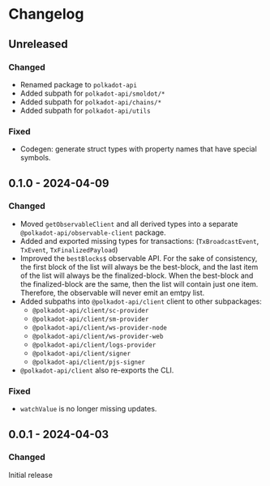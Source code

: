 # Changelog

## Unreleased

### Changed

- Renamed package to `polkadot-api`
- Added subpath for `polkadot-api/smoldot/*`
- Added subpath for `polkadot-api/chains/*`
- Added subpath for `polkadot-api/utils`

### Fixed

- Codegen: generate struct types with property names that have special symbols.

## 0.1.0 - 2024-04-09

### Changed

- Moved `getObservableClient` and all derived types into a separate `@polkadot-api/observable-client` package.
- Added and exported missing types for transactions: (`TxBroadcastEvent`, `TxEvent`, `TxFinalizedPayload`)
- Improved the `bestBlocks$` observable API. For the sake of consistency, the first block of the list will always be the best-block, and the last item of the list will always be the finalized-block. When the best-block and the finalized-block are the same, then the list will contain just one item. Therefore, the observable will never emit an emtpy list.
- Added subpaths into `@polkadot-api/client` client to other subpackages:
  - `@polkadot-api/client/sc-provider`
  - `@polkadot-api/client/sm-provider`
  - `@polkadot-api/client/ws-provider-node`
  - `@polkadot-api/client/ws-provider-web`
  - `@polkadot-api/client/logs-provider`
  - `@polkadot-api/client/signer`
  - `@polkadot-api/client/pjs-signer`
- `@polkadot-api/client` also re-exports the CLI.

### Fixed

- `watchValue` is no longer missing updates.

## 0.0.1 - 2024-04-03

### Changed

Initial release
